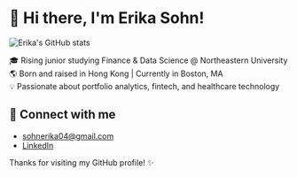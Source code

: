 # 👋 Hi there, I'm Erika Sohn!
![Erika's GitHub stats](https://github-readme-stats.vercel.app/api?username=sohnerika&show_icons=true&theme=default)

🎓 Rising junior studying Finance & Data Science @ Northeastern University  
🌎 Born and raised in Hong Kong | Currently in Boston, MA  
💡 Passionate about portfolio analytics, fintech, and healthcare technology  

## 🔗 Connect with me
- [sohnerika04@gmail.com](mailto:sohnerika04@gmail.com)
- [LinkedIn](https://www.linkedin.com/in/erika-sohn-770212281)

Thanks for visiting my GitHub profile! ✨
